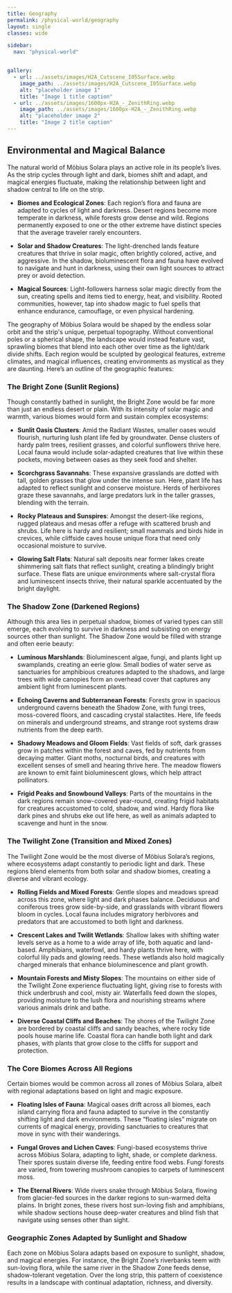 ```yaml
---
title: Geography
permalink: /physical-world/geography
layout: single
classes: wide

sidebar:
  nav: "physical-world"


gallery:
  - url: ../assets/images/H2A_Cutscene_I05Surface.webp
    image_path: ../assets/images/H2A_Cutscene_I05Surface.webp
    alt: "placeholder image 1"
    title: "Image 1 title caption"
  - url: ../assets/images/1600px-H2A_-_ZenithRing.webp
    image_path: ../assets/images/1600px-H2A_-_ZenithRing.webp
    alt: "placeholder image 2"
    title: "Image 2 title caption"
---
```

<!-- {% include gallery caption="Some examples of the Halo ring worlds" %} -->

## Environmental and Magical Balance
The natural world of Möbius Solara plays an active role in its people’s lives. As the strip cycles through light and dark, biomes shift and adapt, and magical energies fluctuate, making the relationship between light and shadow central to life on the strip.

- **Biomes and Ecological Zones**:
  Each region’s flora and fauna are adapted to cycles of light and darkness. Desert regions become more temperate in darkness, while forests grow dense and wild. Regions permanently exposed to one or the other extreme have distinct species that the average traveler rarely encounters.

- **Solar and Shadow Creatures**:
  The light-drenched lands feature creatures that thrive in solar magic, often brightly colored, active, and aggressive. In the shadow, bioluminescent flora and fauna have evolved to navigate and hunt in darkness, using their own light sources to attract prey or avoid detection.

- **Magical Sources**:
  Light-followers harness solar magic directly from the sun, creating spells and items tied to energy, heat, and visibility. Rooted communities, however, tap into shadow magic to fuel spells that enhance endurance, camouflage, or even physical hardening.

The geography of Möbius Solara would be shaped by the endless solar orbit and the strip's unique, perpetual topography. Without conventional poles or a spherical shape, the landscape would instead feature vast, sprawling biomes that blend into each other over time as the light/dark divide shifts. Each region would be sculpted by geological features, extreme climates, and magical influences, creating environments as mystical as they are daunting. Here’s an outline of the geographic features:

### The Bright Zone (Sunlit Regions)
Though constantly bathed in sunlight, the Bright Zone would be far more than just an endless desert or plain. With its intensity of solar magic and warmth, various biomes would form and sustain complex ecosystems:

- **Sunlit Oasis Clusters**:
  Amid the Radiant Wastes, smaller oases would flourish, nurturing lush plant life fed by groundwater. Dense clusters of hardy palm trees, resilient grasses, and colorful sunflowers thrive here. Local fauna would include solar-adapted creatures that live within these pockets, moving between oases as they seek food and shelter.

- **Scorchgrass Savannahs**:
  These expansive grasslands are dotted with tall, golden grasses that glow under the intense sun. Here, plant life has adapted to reflect sunlight and conserve moisture. Herds of herbivores graze these savannahs, and large predators lurk in the taller grasses, blending with the terrain.

- **Rocky Plateaus and Sunspires**:
  Amongst the desert-like regions, rugged plateaus and mesas offer a refuge with scattered brush and shrubs. Life here is hardy and resilient; small mammals and birds hide in crevices, while cliffside caves house unique flora that need only occasional moisture to survive.

- **Glowing Salt Flats**:
  Natural salt deposits near former lakes create shimmering salt flats that reflect sunlight, creating a blindingly bright surface. These flats are unique environments where salt-crystal flora and luminescent insects thrive, their natural sparkle accentuated by the bright daylight.

### The Shadow Zone (Darkened Regions)
Although this area lies in perpetual shadow, biomes of varied types can still emerge, each evolving to survive in darkness and subsisting on energy sources other than sunlight. The Shadow Zone would be filled with strange and often eerie beauty:

- **Luminous Marshlands**:
  Bioluminescent algae, fungi, and plants light up swamplands, creating an eerie glow. Small bodies of water serve as sanctuaries for amphibious creatures adapted to the shadows, and large trees with wide canopies form an overhead cover that captures any ambient light from luminescent plants.

- **Echoing Caverns and Subterranean Forests**:
  Forests grow in spacious underground caverns beneath the Shadow Zone, with fungi trees, moss-covered floors, and cascading crystal stalactites. Here, life feeds on minerals and underground streams, and strange root systems draw nutrients from the deep earth.

- **Shadowy Meadows and Gloom Fields**:
  Vast fields of soft, dark grasses grow in patches within the forest and caves, fed by nutrients from decaying matter. Giant moths, nocturnal birds, and creatures with excellent senses of smell and hearing thrive here. The meadow flowers are known to emit faint bioluminescent glows, which help attract pollinators.

- **Frigid Peaks and Snowbound Valleys**:
  Parts of the mountains in the dark regions remain snow-covered year-round, creating frigid habitats for creatures accustomed to cold, shadow, and wind. Hardy flora like dark pines and shrubs eke out life here, as well as animals adapted to scavenge and hunt in the snow.

### The Twilight Zone (Transition and Mixed Zones)
The Twilight Zone would be the most diverse of Möbius Solara’s regions, where ecosystems adapt constantly to periodic light and dark. These regions blend elements from both solar and shadow biomes, creating a diverse and vibrant ecology.

- **Rolling Fields and Mixed Forests**:
  Gentle slopes and meadows spread across this zone, where light and dark phases balance. Deciduous and coniferous trees grow side-by-side, and grasslands with vibrant flowers bloom in cycles. Local fauna includes migratory herbivores and predators that are accustomed to both light and darkness.

- **Crescent Lakes and Twilit Wetlands**:
  Shallow lakes with shifting water levels serve as a home to a wide array of life, both aquatic and land-based. Amphibians, waterfowl, and hardy plants thrive here, with colorful lily pads and glowing reeds. These wetlands also hold magically charged minerals that enhance bioluminescence and plant growth.

- **Mountain Forests and Misty Slopes**:
  The mountains on either side of the Twilight Zone experience fluctuating light, giving rise to forests with thick underbrush and cool, misty air. Waterfalls feed down the slopes, providing moisture to the lush flora and nourishing streams where various animals drink and bathe.

- **Diverse Coastal Cliffs and Beaches**:
  The shores of the Twilight Zone are bordered by coastal cliffs and sandy beaches, where rocky tide pools house marine life. Coastal flora can handle both light and dark phases, with plants that grow close to the cliffs for support and protection.

### The Core Biomes Across All Regions
Certain biomes would be common across all zones of Möbius Solara, albeit with regional adaptations based on light and magic exposure.

- **Floating Isles of Fauna**:
  Magical oases drift across all biomes, each island carrying flora and fauna adapted to survive in the constantly shifting light and dark environments. These “floating isles” migrate on currents of magical energy, providing sanctuaries to creatures that move in sync with their wanderings.

- **Fungal Groves and Lichen Caves**:
  Fungi-based ecosystems thrive across Möbius Solara, adapting to light, shade, or complete darkness. Their spores sustain diverse life, feeding entire food webs. Fungi forests are varied, from towering mushroom canopies to carpets of luminescent moss.

- **The Eternal Rivers**:
  Wide rivers snake through Möbius Solara, flowing from glacier-fed sources in the darker regions to sun-warmed delta plains. In bright zones, these rivers host sun-loving fish and amphibians, while shadow sections house deep-water creatures and blind fish that navigate using senses other than sight.

### Geographic Zones Adapted by Sunlight and Shadow
Each zone on Möbius Solara adapts based on exposure to sunlight, shadow, and magical energies. For instance, the Bright Zone’s riverbanks teem with sun-loving flora, while the same river in the Shadow Zone feeds dense, shadow-tolerant vegetation. Over the long strip, this pattern of coexistence results in a landscape with continual adaptation, richness, and diversity.